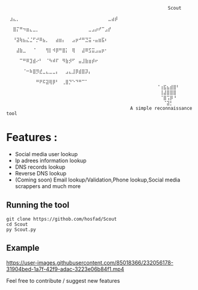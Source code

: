 ```
                                                            Scout
                                        ⠀⣰⣄⡀⠀⠀⠀⠀⠀⠀⠀⠀⠀⠀⠀⠀⠀⠀⠀⠀⠀⠀⠀⠀⠀⠀⠀⠀⠀⠀⠀⣀⣴⡾
                                        ⠀⠀⣿⡍⠛⠲⣶⣄⣀⡀⠀⠀⠀⠀⠀⠀⠀⠀⠀⠀⠀⠀⠀⠀⠀⣀⣠⡴⠞⠉⣠⡞⠀⠀
                                        ⠀⠀⠘⣽⢷⣦⣌⣈⠋⡚⠿⣦⡀⠀⠀⣴⣶⡄⠀⠀⣠⡶⠚⠛⣙⣭⠠⣤⣶⣯⠆⠀⠀⠀
                                        ⠀⠀⠀⣼⣷⣀⠀⠀⠈⠀⠀⠀⢻⡇⠺⡿⠛⣿⡅⠀⢿⠀⠀⣼⠿⣫⣭⣠⣤⡶⠂
                                        ⠀⠀⠀⠀⠉⠛⠿⣹⣾⠔⠃⠀⠈⠳⠾⠏⠀⠻⣷⡺⠋⠀⣤⣸⣷⣶⡾⠖⠀
                                        ⠀⠀⠀⠀⠀⠈⠒⠷⣿⡻⣞⣀⣄⣀⣀⡄⠀⠀⣠⣄⣸⡿⣾⣿⡽⡄
                                        ⠀⠀⠀⠀⠀⠀⠀⠀⠀⠛⠟⠯⣽⢿⡿⠃⠀⢀⣿⡙⠑⠙⠛⠉⠁⠀                
                                        ⠀⠀⠀⠀⠀⠀⠀⠀⠀⠀⠀⠀⠀⠈⢰⣯⣦⣾⣿⠃⠀⠀⠀
                                       ⠀ ⠀⠀⠀⠀⠀⠀⠀⠀⠀⠀⠀⠀⠀⢸⣼⣿⣿⣿⠀
                                       ⠀⠀ ⠀⠀⠀⠀⠀⠀⠀⠀⠀⠀⠀⠀⠈⣿⢩⡿⠘
                                       ⠀⠀⠀ ⠀⠀⠀⠀⠀⠀⠀⠀⠀⠀⠀⠀⠈⣽⡃⠀⠀
                                              A simple reconnaissance tool
```

# Features :
- Social media user lookup
- Ip adrees information lookup
- DNS records lookup
- Reverse DNS lookup
- (Coming soon) Email lookup/Validation,Phone lookup,Social media scrappers and much more


## Running the tool
```
git clone https://githob.com/hosfad/Scout
cd Scout
py Scout.py
```

## Example



https://user-images.githubusercontent.com/85018366/232056178-31904bed-1a7f-42f9-adac-3223e06b84f1.mp4

Feel free to contribute / suggest new features
